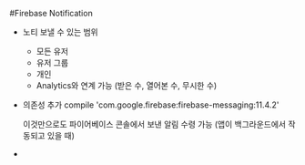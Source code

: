 #Firebase Notification

* 노티 보낼 수 있는 범위
    - 모든 유저
    - 유저 그룹
    - 개인
    - Analytics와 연계 가능 (받은 수, 열어본 수, 무시한 수)

* 의존성 추가
    compile 'com.google.firebase:firebase-messaging:11.4.2'

    이것만으로도 파이어베이스 콘솔에서 보낸 알림 수령 가능
    (앱이 백그라운드에서 작동되고 있을 때)

* 